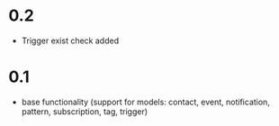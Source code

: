 # 0.2
- Trigger exist check added

# 0.1
- base functionality (support for models: contact, event, notification, pattern, subscription, tag, trigger)
